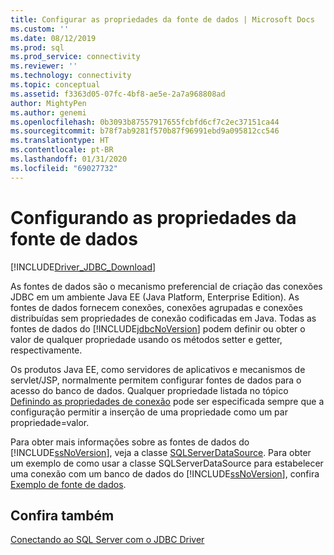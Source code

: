 ```yaml
---
title: Configurar as propriedades da fonte de dados | Microsoft Docs
ms.custom: ''
ms.date: 08/12/2019
ms.prod: sql
ms.prod_service: connectivity
ms.reviewer: ''
ms.technology: connectivity
ms.topic: conceptual
ms.assetid: f3363d05-07fc-4bf8-ae5e-2a7a968808ad
author: MightyPen
ms.author: genemi
ms.openlocfilehash: 0b3093b87557917655fcbfd6cf7c2ec37151ca44
ms.sourcegitcommit: b78f7ab9281f570b87f96991ebd9a095812cc546
ms.translationtype: HT
ms.contentlocale: pt-BR
ms.lasthandoff: 01/31/2020
ms.locfileid: "69027732"
---
```

# <a name="setting-the-data-source-properties"></a>Configurando as propriedades da fonte de dados

[!INCLUDE[Driver_JDBC_Download](../../includes/driver_jdbc_download.md)]

As fontes de dados são o mecanismo preferencial de criação das conexões JDBC em um ambiente Java EE (Java Platform, Enterprise Edition). As fontes de dados fornecem conexões, conexões agrupadas e conexões distribuídas sem propriedades de conexão codificadas em Java. Todas as fontes de dados do [!INCLUDE[jdbcNoVersion](../../includes/jdbcnoversion_md.md)] podem definir ou obter o valor de qualquer propriedade usando os métodos setter e getter, respectivamente.

Os produtos Java EE, como servidores de aplicativos e mecanismos de servlet/JSP, normalmente permitem configurar fontes de dados para o acesso do banco de dados. Qualquer propriedade listada no tópico [Definindo as propriedades de conexão](../../connect/jdbc/setting-the-connection-properties.md) pode ser especificada sempre que a configuração permitir a inserção de uma propriedade como um par propriedade=valor.

Para obter mais informações sobre as fontes de dados do [!INCLUDE[ssNoVersion](../../includes/ssnoversion-md.md)], veja a classe [SQLServerDataSource](../../connect/jdbc/reference/sqlserverdatasource-class.md). Para obter um exemplo de como usar a classe SQLServerDataSource para estabelecer uma conexão com um banco de dados do [!INCLUDE[ssNoVersion](../../includes/ssnoversion-md.md)], confira [Exemplo de fonte de dados](../../connect/jdbc/data-source-sample.md).

## <a name="see-also"></a>Confira também

[Conectando ao SQL Server com o JDBC Driver](../../connect/jdbc/connecting-to-sql-server-with-the-jdbc-driver.md)
